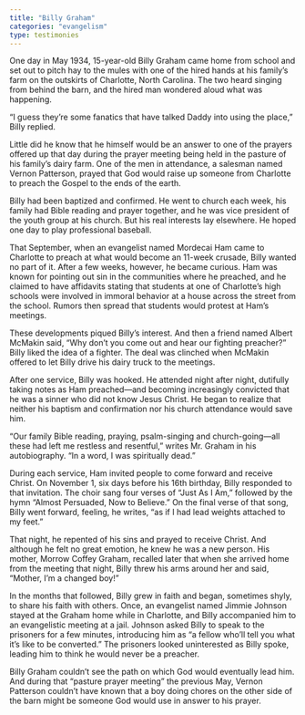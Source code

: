 ```yaml
---
title: "Billy Graham"
categories: "evangelism"
type: testimonies
---
```


One day in May 1934, 15-year-old Billy Graham came home from school and set out to pitch hay to the mules with one of the hired hands at his family’s farm on the outskirts of Charlotte, North Carolina. The two heard singing from behind the barn, and the hired man wondered aloud what was happening.

“I guess they’re some fanatics that have talked Daddy into using the place,” Billy replied.

Little did he know that he himself would be an answer to one of the prayers offered up that day during the prayer meeting being held in the pasture of his family’s dairy farm. One of the men in attendance, a salesman named Vernon Patterson, prayed that God would raise up someone from Charlotte to preach the Gospel to the ends of the earth.

Billy had been baptized and confirmed. He went to church each week, his family had Bible reading and prayer together, and he was vice president of the youth group at his church. But his real interests lay elsewhere. He hoped one day to play professional baseball.

That September, when an evangelist named Mordecai Ham came to Charlotte to preach at what would become an 11-week crusade, Billy wanted no part of it. After a few weeks, however, he became curious. Ham was known for pointing out sin in the communities where he preached, and he claimed to have affidavits stating that students at one of Charlotte’s high schools were involved in immoral behavior at a house across the street from the school. Rumors then spread that students would protest at Ham’s meetings.

These developments piqued Billy’s interest. And then a friend named Albert McMakin said, “Why don’t you come out and hear our fighting preacher?” Billy liked the idea of a fighter. The deal was clinched when McMakin offered to let Billy drive his dairy truck to the meetings.

After one service, Billy was hooked. He attended night after night, dutifully taking notes as Ham preached—and becoming increasingly convicted that he was a sinner who did not know Jesus Christ. He began to realize that neither his baptism and confirmation nor his church attendance would save him.

“Our family Bible reading, praying, psalm-singing and church-going—all these had left me restless and resentful,” writes Mr. Graham in his autobiography. “In a word, I was spiritually dead.”

During each service, Ham invited people to come forward and receive Christ. On November 1, six days before his 16th birthday, Billy responded to that invitation. The choir sang four verses of “Just As I Am,” followed by the hymn “Almost Persuaded, Now to Believe.” On the final verse of that song, Billy went forward, feeling, he writes, “as if I had lead weights attached to my feet.”

That night, he repented of his sins and prayed to receive Christ. And although he felt no great emotion, he knew he was a new person. His mother, Morrow Coffey Graham, recalled later that when she arrived home from the meeting that night, Billy threw his arms around her and said, “Mother, I’m a changed boy!”

In the months that followed, Billy grew in faith and began, sometimes shyly, to share his faith with others. Once, an evangelist named Jimmie Johnson stayed at the Graham home while in Charlotte, and Billy accompanied him to an evangelistic meeting at a jail. Johnson asked Billy to speak to the prisoners for a few minutes, introducing him as “a fellow who’ll tell you what it’s like to be converted.” The prisoners looked uninterested as Billy spoke, leading him to think he would never be a preacher.

Billy Graham couldn’t see the path on which God would eventually lead him. And during that “pasture prayer meeting” the previous May, Vernon Patterson couldn’t have known that a boy doing chores on the other side of the barn might be someone God would use in answer to his prayer.